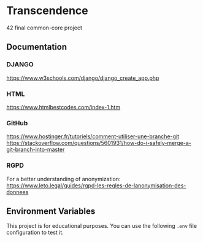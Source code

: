 # Transcendence
42 final common-core project

## Documentation

### DJANGO
https://www.w3schools.com/django/django_create_app.php

### HTML
https://www.htmlbestcodes.com/index-1.htm

### GitHub
https://www.hostinger.fr/tutoriels/comment-utiliser-une-branche-git
https://stackoverflow.com/questions/5601931/how-do-i-safely-merge-a-git-branch-into-master

### RGPD
For a better understanding of anonymization: https://www.leto.legal/guides/rgpd-les-regles-de-lanonymisation-des-donnees

## Environment Variables

This project is for educational purposes. You can use the following `.env` file configuration to test it. 
